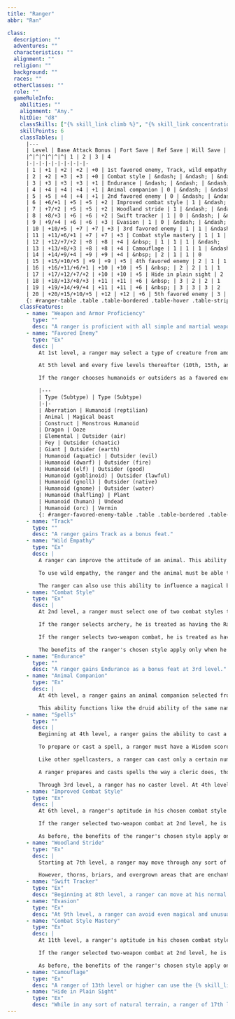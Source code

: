 ```yaml
---
title: "Ranger"
abbr: "Ran"

class:
  description: ""
  adventures: ""
  characteristics: ""
  alignment: ""
  religion: ""
  background: ""
  races: ""
  otherClasses: ""
  role: ""
  gameRuleInfo:
    abilities: ""
    alignment: "Any."
    hitDie: "d8"
    classSkills: ["{% skill_link climb %}", "{% skill_link concentration %}", "{% skill_link craft %}", "{% skill_link handle-animal %}", "{% skill_link heal %}", "{% skill_link hide %}", "{% skill_link jump %}", "{% skill_link knowledge 'Knowledge (Dungeoneering)' %}", "{% skill_link knowledge 'Knowledge (Geography)' %}", "{% skill_link knowledge 'Knowledge (Nature)' %}", "{% skill_link listen %}", "{% skill_link move-silently %}", "{% skill_link profession %}", "{% skill_link ride %}", "{% skill_link search %}", "{% skill_link spot %}", "{% skill_link survival %}", "{% skill_link swim %}", "{% skill_link use-rope %}"]
    skillPoints: 6
    classTables: |
      |---
      | Level | Base Attack Bonus | Fort Save | Ref Save | Will Save | Special | Spells Per Day |<|<|<
      |^|^|^|^|^|^| 1 | 2 | 3 | 4
      |-|-|-|-|-|-|-|-|-|-
      | 1 | +1 | +2 | +2 | +0 | 1st favored enemy, Track, wild empathy | &ndash; | &ndash; | &ndash; | &ndash;
      | 2 | +2 | +3 | +3 | +0 | Combat style | &ndash; | &ndash; | &ndash; | &ndash;
      | 3 | +3 | +3 | +3 | +1 | Endurance | &ndash; | &ndash; | &ndash; | &ndash;
      | 4 | +4 | +4 | +4 | +1 | Animal companion | 0 | &ndash; | &ndash; | &ndash;
      | 5 | +5 | +4 | +4 | +1 | 2nd favored enemy | 0 | &ndash; | &ndash; | &ndash;
      | 6 | +6/+1 | +5 | +5 | +2 | Improved combat style | 1 | &ndash; | &ndash; | &ndash;
      | 7 | +7/+2 | +5 | +5 | +2 | Woodland stride | 1 | &ndash; | &ndash; | &ndash;
      | 8 | +8/+3 | +6 | +6 | +2 | Swift tracker | 1 | 0 | &ndash; | &ndash;
      | 9 | +9/+4 | +6 | +6 | +3 | Evasion | 1 | 0 | &ndash; | &ndash;
      | 10 | +10/+5 | +7 | +7 | +3 | 3rd favored enemy | 1 | 1 | &ndash; | &ndash;
      | 11 | +11/+6/+1 | +7 | +7 | +3 | Combat style mastery | 1 | 1 | 0 | &ndash;
      | 12 | +12/+7/+2 | +8 | +8 | +4 | &nbsp; | 1 | 1 | 1 | &ndash;
      | 13 | +13/+8/+3 | +8 | +8 | +4 | Camouflage | 1 | 1 | 1 | &ndash;
      | 14 | +14/+9/+4 | +9 | +9 | +4 | &nbsp; | 2 | 1 | 1 | 0
      | 15 | +15/+10/+5 | +9 | +9 | +5 | 4th favored enemy | 2 | 1 | 1 | 1
      | 16 | +16/+11/+6/+1 | +10 | +10 | +5 | &nbsp; | 2 | 2 | 1 | 1
      | 17 | +17/+12/+7/+2 | +10 | +10 | +5 | Hide in plain sight | 2 | 2 | 2 | 1
      | 18 | +18/+13/+8/+3 | +11 | +11 | +6 | &nbsp; | 3 | 2 | 2 | 1
      | 19 | +19/+14/+9/+4 | +11 | +11 | +6 | &nbsp; | 3 | 3 | 3 | 2
      | 20 | +20/+15/+10/+5 | +12 | +12 | +6 | 5th favored enemy | 3 | 3 | 3 | 3
      {: #ranger-table .table .table-bordered .table-hover .table-striped data-caption="Table: The Ranger" }
    classFeatures:
      - name: "Weapon and Armor Proficiency"
        type: ""
        desc: "A ranger is proficient with all simple and martial weapons, and with light armor and shields (except tower shields)."
      - name: "Favored Enemy"
        type: "Ex"
        desc: |
          At 1st level, a ranger may select a type of creature from among those given on Table: Ranger Favored Enemies. The ranger gains a +2 bonus on {% skill_link bluff %}", "{% skill_link listen %}", "{% skill_link sense-motive %}", "{% skill_link spot %}, and {% skill_link survival %} checks when using these skills against creatures of this type. Likewise, he gets a +2 bonus on weapon damage rolls against such creatures.

          At 5th level and every five levels thereafter (10th, 15th, and 20th level), the ranger may select an additional favored enemy from those given on the table. In addition, at each such interval, the bonus against any one favored enemy (including the one just selected, if so desired) increases by 2.

          If the ranger chooses humanoids or outsiders as a favored enemy, he must also choose an associated subtype, as indicated on the table. If a specific creature falls into more than one category of favored enemy, the ranger's bonuses do not stack; he simply uses whichever bonus is higher.

          |---
          | Type (Subtype) | Type (Subtype)
          |-|-
          | Aberration | Humanoid (reptilian)
          | Animal | Magical beast
          | Construct | Monstrous Humanoid
          | Dragon | Ooze
          | Elemental | Outsider (air)
          | Fey | Outsider (chaotic)
          | Giant | Outsider (earth)
          | Humanoid (aquatic) | Outsider (evil)
          | Humanoid (dwarf) | Outsider (fire)
          | Humanoid (elf) | Outsider (good)
          | Humanoid (goblinoid) | Outsider (lawful)
          | Humanoid (gnoll) | Outsider (native)
          | Humanoid (gnome) | Outsider (water)
          | Humanoid (halfling) | Plant
          | Humanoid (human) | Undead
          | Humanoid (orc) | Vermin
          {: #ranger-favored-enemy-table .table .table-bordered .table-hover .table-striped data-caption="Table: Ranger Favored Enemies" }
      - name: "Track"
        type: ""
        desc: "A ranger gains Track as a bonus feat."
      - name: "Wild Empathy"
        type: "Ex"
        desc: |
          A ranger can improve the attitude of an animal. This ability functions just like a {% skill_link diplomacy %} check to improve the attitude of a person. The ranger rolls {% die_roll 1 20 0 %} and adds his ranger level and his Charisma modifier to determine the wild empathy check result. The typical domestic animal has a starting attitude of indifferent, while wild animals are usually unfriendly.

          To use wild empathy, the ranger and the animal must be able to study each other, which means that they must be within 30 feet of one another under normal visibility conditions. Generally, influencing an animal in this way takes 1 minute, but, as with influencing people, it might take more or less time.

          The ranger can also use this ability to influence a magical beast with an Intelligence score of 1 or 2, but he takes a -4 penalty on the check.
      - name: "Combat Style"
        type: "Ex"
        desc: |
          At 2nd level, a ranger must select one of two combat styles to pursue: archery or two-weapon combat. This choice affects the character's class features but does not restrict his selection of feats or special abilities in any way.

          If the ranger selects archery, he is treated as having the Rapid Shot feat, even if he does not have the normal prerequisites for that feat.

          If the ranger selects two-weapon combat, he is treated as having the Two-Weapon Fighting feat, even if he does not have the normal prerequisites for that feat.

          The benefits of the ranger's chosen style apply only when he wears light or no armor. He loses all benefits of his combat style when wearing medium or heavy armor.
      - name: "Endurance"
        type: ""
        desc: "A ranger gains Endurance as a bonus feat at 3rd level."
      - name: "Animal Companion"
        type: "Ex"
        desc: |
          At 4th level, a ranger gains an animal companion selected from the following list: badger, camel, dire rat, dog, riding dog, eagle, hawk, horse (light or heavy), owl, pony, snake (Small or Medium viper), or wolf. If the campaign takes place wholly or partly in an aquatic environment, the following creatures may be added to the ranger's list of options: manta ray, porpoise, Medium shark, and squid. This animal is a loyal companion that accompanies the ranger on his adventures as appropriate for its kind.

          This ability functions like the druid ability of the same name, except that the ranger's effective druid level is one-half his ranger level. A ranger may select from the alternative lists of animal companions just as a druid can, though again his effective druid level is half his ranger level. Like a druid, a ranger cannot select an alternative animal if the choice would reduce his effective druid level below 1st.
      - name: "Spells"
        type: ""
        desc: |
          Beginning at 4th level, a ranger gains the ability to cast a small number of divine spells, which are drawn from the ranger spell list. A ranger must choose and prepare his spells in advance (see below).

          To prepare or cast a spell, a ranger must have a Wisdom score equal to at least 10 + the spell level. The Difficulty Class for a saving throw against a ranger's spell is 10 + the spell level + the ranger's Wisdom modifier.

          Like other spellcasters, a ranger can cast only a certain number of spells of each spell level per day. His base daily spell allotment is given on Table: The Ranger. In addition, he receives bonus spells per day if he has a high Wisdom score. When Table: The Ranger indicates that the ranger gets 0 spells per day of a given spell level, he gains only the bonus spells he would be entitled to based on his Wisdom score for that spell level. The ranger does not have access to any domain spells or granted powers, as a cleric does.

          A ranger prepares and casts spells the way a cleric does, though he cannot lose a prepared spell to cast a cure spell in its place. A ranger may prepare and cast any spell on the ranger spell list, provided that he can cast spells of that level, but he must choose which spells to prepare during his daily meditation.

          Through 3rd level, a ranger has no caster level. At 4th level and higher, his caster level is one-half his ranger level.
      - name: "Improved Combat Style"
        type: "Ex"
        desc: |
          At 6th level, a ranger's aptitude in his chosen combat style (archery or two-weapon combat) improves. If he selected archery at 2nd level, he is treated as having the Manyshot feat, even if he does not have the normal prerequisites for that feat.

          If the ranger selected two-weapon combat at 2nd level, he is treated as having the Improved Two-Weapon Fighting feat, even if he does not have the normal prerequisites for that feat.

          As before, the benefits of the ranger's chosen style apply only when he wears light or no armor. He loses all benefits of his combat style when wearing medium or heavy armor.
      - name: "Woodland Stride"
        type: "Ex"
        desc: |
          Starting at 7th level, a ranger may move through any sort of undergrowth (such as natural thorns, briars, overgrown areas, and similar terrain) at his normal speed and without taking damage or suffering any other impairment.

          However, thorns, briars, and overgrown areas that are enchanted or magically manipulated to impede motion still affect him.
      - name: "Swift Tracker"
        type: "Ex"
        desc: "Beginning at 8th level, a ranger can move at his normal speed while following tracks without taking the normal -5 penalty. He takes only a -10 penalty (instead of the normal -20) when moving at up to twice normal speed while tracking."
      - name: "Evasion"
        type: "Ex"
        desc: "At 9th level, a ranger can avoid even magical and unusual attacks with great agility. If he makes a successful Reflex saving throw against an attack that normally deals half damage on a successful save, he instead takes no damage. Evasion can be used only if the ranger is wearing light armor or no armor. A helpless ranger does not gain the benefit of evasion."
      - name: "Combat Style Mastery"
        type: "Ex"
        desc: |
          At 11th level, a ranger's aptitude in his chosen combat style (archery or two-weapon combat) improves again. If he selected archery at 2nd level, he is treated as having the Improved Precise Shot feat, even if he does not have the normal prerequisites for that feat.

          If the ranger selected two-weapon combat at 2nd level, he is treated as having the Greater Two-Weapon Fighting feat, even if he does not have the normal prerequisites for that feat.

          As before, the benefits of the ranger's chosen style apply only when he wears light or no armor. He loses all benefits of his combat style when wearing medium or heavy armor.
      - name: "Camouflage"
        type: "Ex"
        desc: "A ranger of 13th level or higher can use the {% skill_link hide %} skill in any sort of natural terrain, even if the terrain doesn't grant cover or concealment."
      - name: "Hide in Plain Sight"
        type: "Ex"
        desc: "While in any sort of natural terrain, a ranger of 17th level or higher can use the {% skill_link hide %} skill even while being observed."
---
```

